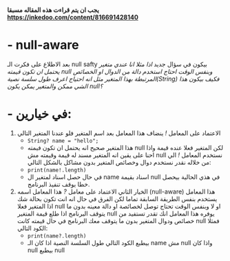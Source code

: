 **يجب ان يتم قراءت هذه المقاله مسبقا https://inkedoo.com/content/816691428140**
# - null-aware
  بعد الاطلاع على فكرت الـ null safty بيكون في سؤال جديد *اذا مثلا انا عندي متغير يحتمل ان تكون قيمته null وبنفس الوقت احتاج استخدم دالة من الدوال او الخصائص المرتبطة بهذا المتغير مثل انه احتياج اعرف طول سلسة نصية(String) فكيف بيكون هذا الشي ممكن والمتغير يمكن يكون null؟*
#    - في خيارين:
 1. الاعتماد على المعامل *!* ينضاف هذا المعامل بعد اسم المتغير فلو عندنا المتغير التالي
    - `String? name = "hello";`
    - هذا المتغير صحيح انه يحتمل ان تكون فيمته null لكن المتغير فعلا عنده قيمة واذا احنا على يقين انه المتغير مسند له قيمة وقيمته مش null نستخدم المعامل *!* الي من خلاله نقدر نستخدم دوال وخصائص المتغير بدون مشاكل بالشكل التالي:
    - `print(name!.length)`
    -  في حال حصل اسناد لمتغير ال name اسناد بقيمة null في هذي الحالية بيحصل خطا يوقف تنفيذ البرنامج.
 3. الخيار الثاني الاعتماد على معامل *?* هذا المعامل اسمه (null-aware) هذا المعامل يستخدم بنفس الطريقة السابقة تماما لكن الفرق في حال انه انت تكون بحالة شك اذا المتغير فعلا null او لا وبنفس الوقت تحتاج توصل لخصائصة او دالة معينه بدون ما يتوقف البرنامج اذا طلع قيمة المتغير null يوفره هذا المعامل انك تقدر تستفيد من خصائص ودوال المتغير بدون ما يتوقف معك البرنامج في حال قيمته كانت null فمثلا الكود التالي:
    - `print(name?.length)`
    - بيطبع الكود التالي طول السلسة النصية اذا كان الـ name مش null واذا كان null بيطبع null
    
